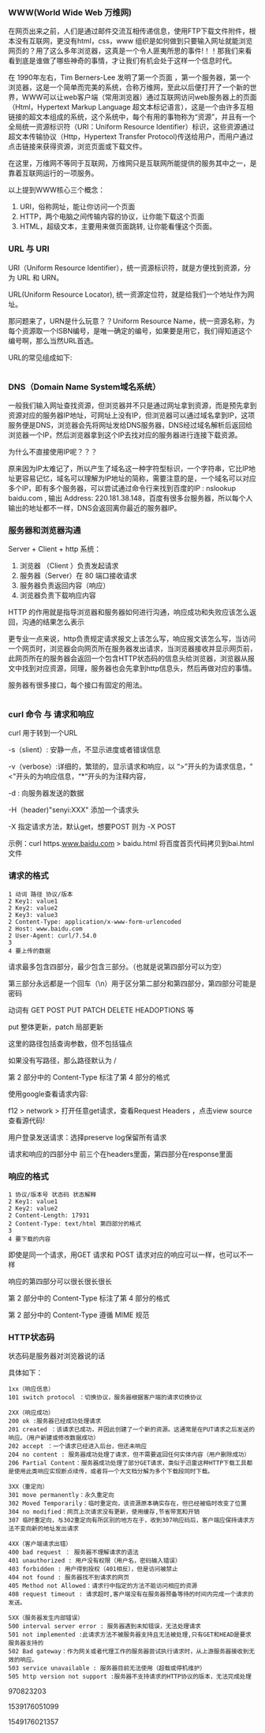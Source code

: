 ### WWW(World Wide Web 万维网)

在网页出来之前，人们是通过邮件交流互相传递信息，使用FTP下载文件附件，根本没有互联网，更没有html，css，www 组织是如何做到只要输入网址就能浏览网页的？用了这么多年浏览器，这真是一个令人匪夷所思的事件!！！那我们来看看到底是谁做了哪些神奇的事情，才让我们有机会处于这样一个信息时代。

在 1990年左右，Tim Berners-Lee 发明了第一个页面 ，第一个服务器，第一个浏览器，这是一个简单而完美的系统，合称万维网，至此以后便打开了一个新的世界，WWW可以让web客户端（常用浏览器）通过互联网访问web服务器上的页面（Html，Hypertext Markup Language 超文本标记语言），这是一个由许多互相链接的超文本组成的系统，这个系统中，每个有用的事物称为“资源”，并且有一个全局统一资源标识符（URI：Uniform Resource Identifier）标识，这些资源通过超文本传输协议（Http，Hypertext Transfer Protocol)传送给用户，而用户通过点击链接来获得资源，浏览页面或下载文件。

在这里，万维网不等同于互联网，万维网只是互联网所能提供的服务其中之一，是靠着互联网运行的一项服务。

以上提到WWW核心三个概念：

1. URI，俗称网址，能让你访问一个页面
2. HTTP，两个电脑之间传输内容的协议，让你能下载这个页面
3. HTML，超级文本，主要用来做页面跳转, 让你能看懂这个页面。

### URL 与 URI

URI（Uniform Resource Identifier），统一资源标识符，就是方便找到资源，分为 URL 和 URN。

URL(Uniform Resource Locator), 统一资源定位符，就是给我们一个地址作为网址。

那问题来了，URN是什么玩意？？Uniform Resource Name，统一资源名称，为每个资源取一个ISBN编号，是唯一确定的编号，如果要是用它，我们得知道这个编号啊，那么当然URL首选。

URL的常见组成如下:

<img src="https://orangesolo.cn/assets/image/e87734cebcf567e1fcf70de33c87000e.png" alt="" class="md-img" loading="lazy"/>

### DNS（Domain Name System域名系统）

一般我们输入网址查找资源，但浏览器并不只是通过网址拿到资源，而是预先拿到资源对应的服务器IP地址，可网址上没有IP，但浏览器可以通过域名拿到IP，这项服务便是DNS，浏览器会先将网址发给DNS服务器，DNS经过域名解析后返回给浏览器一个IP，然后浏览器拿到这个IP去找对应的服务器进行连接下载资源。

为什么不直接使用IP呢？？？

原来因为IP太难记了，所以产生了域名这一种字符型标识，一个字符串，它比IP地址更容易记忆，域名可以理解为IP地址的简称，需要注意的是，一个域名可以对应多个IP，即有多个服务器，可以尝试通过命令行来找到百度的IP : nslookup baidu.com , 输出 Address: 220.181.38.148，百度有很多台服务器，所以每个人输出的地址都不一样，DNS会返回离你最近的服务器IP。

### 服务器和浏览器沟通

Server + Client + http 系统：

1. 浏览器 （Client ）负责发起请求
2. 服务器（Server）在 80 端口接收请求
3. 服务器负责返回内容（响应）
4. 浏览器负责下载响应内容

HTTP 的作用就是指导浏览器和服务器如何进行沟通，响应成功和失败应该怎么返回，沟通的结果怎么表示

更专业一点来说，http负责规定请求报文上该怎么写，响应报文该怎么写，当访问一个网页时，浏览器会向网页所在服务器发出请求，当浏览器接收并显示网页前，此网页所在的服务器会返回一个包含HTTP状态码的信息头给浏览器，浏览器从报文中找到对应资源，同理，服务器也会先拿到http信息头，然后再做对应的事情。

服务器有很多接口，每个接口有固定的用法。

<img src="https://orangesolo.cn/assets/image/29d04f97851406f5a45cf88ef4754877.png" alt="" class="md-img"/>

### curl 命令 与 请求和响应

curl 用于转到一个URL

-s（slient）: 安静一点，不显示进度或者错误信息

-v（verbose）:详细的，繁琐的，显示请求和响应，以 “>”开头的为请求信息，"<"开头的为响应信息，“*”开头的为注释内容，

-d <data>: 向服务器发送的数据

-H（header)"senyi:XXX" 添加一个请求头

-X <command> 指定请求方法，默认get，想要POST 则为 -X POST

示例：curl https.www.baidu.com > baidu.html 将百度首页代码拷贝到bai.html文件

### 请求的格式

```
1 动词 路径 协议/版本
2 Key1: value1
2 Key2: value2
2 Key3: value3
2 Content-Type: application/x-www-form-urlencoded
2 Host: www.baidu.com
2 User-Agent: curl/7.54.0
3 
4 要上传的数据
```

请求最多包含四部分，最少包含三部分。（也就是说第四部分可以为空）

第三部分永远都是一个回车（\n）用于区分第二部分和第四部分，第四部分可能是密码

动词有 GET POST PUT PATCH DELETE HEADOPTIONS 等

put 整体更新，patch 局部更新

这里的路径包括查询参数，但不包括锚点

如果没有写路径，那么路径默认为 /

第 2 部分中的 Content-Type 标注了第 4 部分的格式

使用google查看请求内容:

f12 > network > 打开任意get请求，查看Request Headers ，点击view source查看源代码!

用户登录发送请求：选择preserve log保留所有请求

请求和响应的四部分中 前三个在headers里面，第四部分在response里面

### 响应的格式

```
1 协议/版本号 状态码 状态解释
2 Key1: value1
2 Key2: value2
2 Content-Length: 17931
2 Content-Type: text/html 第四部分的格式
3
4 要下载的内容
```

即使是同一个请求，用GET 请求和 POST 请求对应的响应可以一样，也可以不一样

响应的第四部分可以很长很长很长

第 2 部分中的 Content-Type 标注了第 4 部分的格式

第 2 部分中的 Content-Type 遵循 MIME 规范

### HTTP状态码

状态码是服务器对浏览器说的话

具体如下：

```
1xx（响应信息）
101 switch protocol ：切换协议，服务器根据客户端的请求切换协议

2XX（响应成功）
200 ok :服务器已经成功处理请求
201 created ：该请求已成功，并因此创建了一个新的资源。这通常是在PUT请求之后发送的响应。（用户新建或修改数据成功）
202 accept ：一个请求已经进入后台，但还未响应
204 no content : 服务器成功处理了请求，但不需要返回任何实体内容（用户删除成功）
206 Partial Content：服务器成功处理了部分GET请求，类似于迅雷这种HTTP下载工具都是使用此类响应实现断点续传，或者将一个大文档分解为多个下载段同时下载。

3XX（重定向）
301 move permanently：永久重定向
302 Moved Temporarily：临时重定向，该资源原本确实存在，但已经被临时改变了位置
304 no modified：网页上次请求没有更新，使用缓存,节省带宽和开销
307 临时重定向，与302重定向有所区别的地方在于，收到307响应码后，客户端应保持请求方法不变向新的地址发出请求

4XX（客户端请求出错）
400 bad request ： 服务器不理解请求的语法
401 unauthorized : 用户没有权限（用户名，密码输入错误）
403 forbidden : 用户得到授权（401相反），但是访问被禁止
404 not found : 服务器找不到请求的网页
405 Method not Allowed：请求行中指定的方法不能访问相应的资源
408 request timeout : 请求超时,客户端没有在服务器预备等待的时间内完成一个请求的发送。

5XX（服务器发生内部错误）
500 interval server error : 服务器遇到未知错误，无法处理请求
501 not implemented :此请求方法不被服务器支持且无法被处理,只有GET和HEAD是要求服务器支持的
502 Bad gateway：作为网关或者代理工作的服务器尝试执行请求时，从上游服务器接收到无效的响应。
503 service unavailable : 服务器目前无法使用（超载或停机维护）
505 http version not support :服务器不支持请求的HTTP协议的版本，无法完成处理
```

970823203

1539176051099

1549176021357
